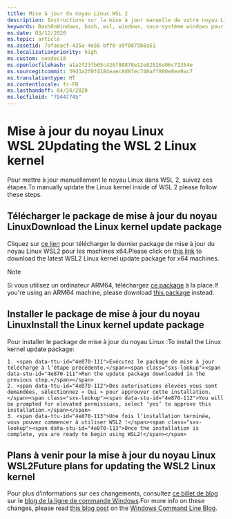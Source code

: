 ```yaml
---
title: Mise à jour du noyau Linux WSL 2
description: Instructions sur la mise à jour manuelle de votre noyau Linux WSL 2
keywords: BashOnWindows, bash, wsl, windows, sous-système windows pour linux, sous-système windows, ubuntu, wsl.conf, wslconfig
ms.date: 03/12/2020
ms.topic: article
ms.assetid: 7afaeacf-435a-4e58-bff0-a9f0d75b8a51
ms.localizationpriority: high
ms.custom: seodec18
ms.openlocfilehash: a1a2f23fb05c426f80878e12e82026a96c71354e
ms.sourcegitcommit: 39d3a2f0f4184eaec8d8fec740aff800e8ea9ac7
ms.translationtype: HT
ms.contentlocale: fr-FR
ms.lasthandoff: 04/24/2020
ms.locfileid: "79447745"
---
```

# <a name="updating-the-wsl-2-linux-kernel"></a><span data-ttu-id="4e870-104">Mise à jour du noyau Linux WSL 2</span><span class="sxs-lookup"><span data-stu-id="4e870-104">Updating the WSL 2 Linux kernel</span></span>

<span data-ttu-id="4e870-105">Pour mettre à jour manuellement le noyau Linux dans WSL 2, suivez ces étapes.</span><span class="sxs-lookup"><span data-stu-id="4e870-105">To manually update the Linux kernel inside of WSL 2 please follow these steps.</span></span> 

## <a name="download-the-linux-kernel-update-package"></a><span data-ttu-id="4e870-106">Télécharger le package de mise à jour du noyau Linux</span><span class="sxs-lookup"><span data-stu-id="4e870-106">Download the Linux kernel update package</span></span>

<span data-ttu-id="4e870-107">Cliquez sur [ce lien](https://wslstorestorage.blob.core.windows.net/wslblob/wsl_update_x64.msi) pour télécharger le dernier package de mise à jour du noyau Linux WSL2 pour les machines x64.</span><span class="sxs-lookup"><span data-stu-id="4e870-107">Please click on [this link](https://wslstorestorage.blob.core.windows.net/wslblob/wsl_update_x64.msi) to download the latest WSL2 Linux kernel update package for x64 machines.</span></span>

> [!NOTE] 
> <span data-ttu-id="4e870-108">Si vous utilisez un ordinateur ARM64, téléchargez [ce package](https://wslstorestorage.blob.core.windows.net/wslblob/wsl_update_arm64.msi) à la place.</span><span class="sxs-lookup"><span data-stu-id="4e870-108">If you're using an ARM64 machine, please download [this package](https://wslstorestorage.blob.core.windows.net/wslblob/wsl_update_arm64.msi) instead.</span></span>

## <a name="install-the-linux-kernel-update-package"></a><span data-ttu-id="4e870-109">Installer le package de mise à jour du noyau Linux</span><span class="sxs-lookup"><span data-stu-id="4e870-109">Install the Linux kernel update package</span></span>

<span data-ttu-id="4e870-110">Pour installer le package de mise à jour du noyau Linux :</span><span class="sxs-lookup"><span data-stu-id="4e870-110">To install the Linux kernel update package:</span></span>

    1. <span data-ttu-id="4e870-111">Exécutez le package de mise à jour téléchargé à l’étape précédente.</span><span class="sxs-lookup"><span data-stu-id="4e870-111">Run the update package downloaded in the previous step.</span></span>
    2. <span data-ttu-id="4e870-112">Des autorisations élevées vous sont demandées, sélectionnez « Oui » pour approuver cette installation.</span><span class="sxs-lookup"><span data-stu-id="4e870-112">You will be prompted for elevated permissions, select ‘yes’ to approve this installation.</span></span>
    3. <span data-ttu-id="4e870-113">Une fois l’installation terminée, vous pouvez commencer à utiliser WSL2 !</span><span class="sxs-lookup"><span data-stu-id="4e870-113">Once the installation is complete, you are ready to begin using WSL2!</span></span>

## <a name="future-plans-for-updating-the-wsl2-linux-kernel"></a><span data-ttu-id="4e870-114">Plans à venir pour la mise à jour du noyau Linux WSL2</span><span class="sxs-lookup"><span data-stu-id="4e870-114">Future plans for updating the WSL2 Linux kernel</span></span>

<span data-ttu-id="4e870-115">Pour plus d’informations sur ces changements, consultez [ce billet de blog](https://devblogs.microsoft.com/commandline/wsl2-will-be-generally-available-in-windows-10-version-2004) sur le [blog de la ligne de commande Windows](https://aka.ms/cliblog).</span><span class="sxs-lookup"><span data-stu-id="4e870-115">For more info on these changes, please read [this blog post](https://devblogs.microsoft.com/commandline/wsl2-will-be-generally-available-in-windows-10-version-2004) on the [Windows Command Line Blog](https://aka.ms/cliblog).</span></span>

